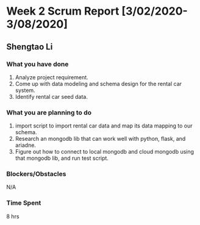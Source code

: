 # Week 2 Scrum Report [3/02/2020-3/08/2020]

## Shengtao Li

### What you have done
1. Analyze project requirement.
2. Come up with data modeling and schema design for the rental car system.
3. Identify rental car seed data.
### What you are planning to do
1. import script to import rental car data and map its data mapping to our schema.
2. Research an mongodb lib that can work well with python, flask, and ariadne.
3. Figure out how to connect to local mongodb and cloud mongodb using that mongodb lib, and run test script.
### Blockers/Obstacles
N/A

### Time Spent
8 hrs